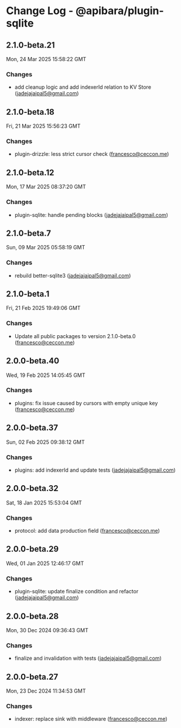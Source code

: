 # Change Log - @apibara/plugin-sqlite

<!-- This log was last generated on Mon, 24 Mar 2025 15:58:22 GMT and should not be manually modified. -->

<!-- Start content -->

## 2.1.0-beta.21

Mon, 24 Mar 2025 15:58:22 GMT

### Changes

- add cleanup logic and add indexerId relation to KV Store (jadejajaipal5@gmail.com)

## 2.1.0-beta.18

Fri, 21 Mar 2025 15:56:23 GMT

### Changes

- plugin-drizzle: less strict cursor check (francesco@ceccon.me)

## 2.1.0-beta.12

Mon, 17 Mar 2025 08:37:20 GMT

### Changes

- plugin-sqlite: handle pending blocks (jadejajaipal5@gmail.com)

## 2.1.0-beta.7

Sun, 09 Mar 2025 05:58:19 GMT

### Changes

- rebuild better-sqlite3 (jadejajaipal5@gmail.com)

## 2.1.0-beta.1

Fri, 21 Feb 2025 19:49:06 GMT

### Changes

- Update all public packages to version 2.1.0-beta.0 (francesco@ceccon.me)

## 2.0.0-beta.40

Wed, 19 Feb 2025 14:05:45 GMT

### Changes

- plugins: fix issue caused by cursors with empty unique key (francesco@ceccon.me)

## 2.0.0-beta.37

Sun, 02 Feb 2025 09:38:12 GMT

### Changes

- plugins: add indexerId and update tests (jadejajaipal5@gmail.com)

## 2.0.0-beta.32

Sat, 18 Jan 2025 15:53:04 GMT

### Changes

- protocol: add data production field (francesco@ceccon.me)

## 2.0.0-beta.29

Wed, 01 Jan 2025 12:46:17 GMT

### Changes

- plugin-sqlite: update finalize condition and refactor (jadejajaipal5@gmail.com)

## 2.0.0-beta.28

Mon, 30 Dec 2024 09:36:43 GMT

### Changes

- finalize and invalidation with tests (jadejajaipal5@gmail.com)

## 2.0.0-beta.27

Mon, 23 Dec 2024 11:34:53 GMT

### Changes

- indexer: replace sink with middleware (francesco@ceccon.me)
